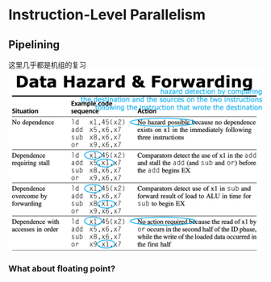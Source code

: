 # Instruction-Level Parallelism
## Pipelining
这里几乎都是机组的复习
![20241028103230.png](graph/20241028103230.png)

### What about floating point?